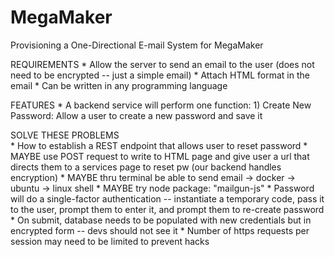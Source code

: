 # MegaMaker

Provisioning a One-Directional E-mail System for MegaMaker

REQUIREMENTS 
	* Allow the server to send an email to the user (does not need to be encrypted -- just a simple email)
	* Attach HTML format in the email
	* Can be written in any programming language 

FEATURES
 	* A backend service will perform one function: 
 		1) Create New Password: Allow a user to create a new password and save it 

SOLVE THESE PROBLEMS  	
	* How to establish a REST endpoint that allows user to reset password 
	* MAYBE use POST request to write to HTML page and give user a url that directs them to a services 	   			page to reset pw (our backend handles encryption)
	* MAYBE thru terminal be able to send email -> docker -> ubuntu -> linux shell 
	* MAYBE try node package: "mailgun-js"
	* Password will do a single-factor authentication -- instantiate a temporary code, pass it to the 			user, prompt them to enter it, and prompt them to re-create password 
	* On submit, database needs to be populated with new credentials but in encrypted form -- devs should not see it 
	* Number of https requests per session may need to be limited to prevent hacks 
